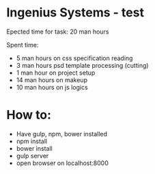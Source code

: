 # Ingenius Systems - test
Epected time for task: 20 man hours

Spent time:
* 5 man hours on css specification reading
* 3 man hours psd template processing (cutting)
* 1 man hour on project setup
* 14 man hours on makeup
* 10 man hours on js logics

# How to:
* Have gulp, npm, bower installed
* npm install
* bower install
* gulp server
* open browser on localhost:8000
